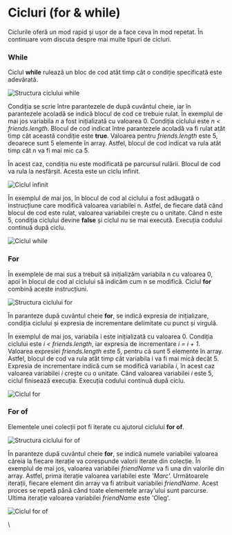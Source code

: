 # Cicluri (for & while)

Ciclurile oferă un mod rapid și ușor de a face ceva în mod repetat. În continuare vom discuta despre mai multe tipuri de cicluri.

### While

Ciclul **while** rulează un bloc de cod atât timp cât o condiție specificată este adevărată.

![Structura ciclului while](https://lh6.googleusercontent.com/xXh0CgtNJHBHvZZC9Z7msOYTMVhg0N9Y\_xICZNgJ2m51oihXMrD\_Mv9do9dOcWWMyNZsaRX5rFzRC18aY0lD-XDjbUU5GufkuTh2K-snxVZr6IhcY7-lJsTJLVwCJ4TKinPsD9cInd4)

Condiția se scrie între parantezele de după cuvântul cheie, iar în parantezele acoladă se indică blocul de cod ce trebuie rulat. În exemplul de mai jos variabila _n_ a fost inițializată cu valoarea 0. Condiția ciclului este _n < friends.length_. Blocul de cod indicat între parantezele acoladă va fi rulat atât timp cât această condiție este **true**. Valoarea pentru _friends.length_ este 5, deoarece sunt 5 elemente în array. Astfel, blocul de cod indicat va rula atât timp cât n va fi mai mic ca 5.&#x20;

În acest caz, condiția nu este modificată pe parcursul rulării. Blocul de cod va rula la nesfârșit. Acesta este un ciclu infinit.

![Ciclul infinit](https://lh3.googleusercontent.com/Bfi2flGzjdOHL4tDpkyqwBBWD4SRmUS7Xl64272pBHkEmDVpXzXFqnPdGPtG28dKBL\_RUeSbc67RsS3VZSCRWj2PLoRLesEfJcfwakaESZynWVb2hCSQ69pOCNni0xlMoHlm6IBECCw)

În exemplul de mai jos, în blocul de cod al ciclului a fost adăugată o instrucțiune care modifică valoarea variabilei n. Astfel, de fiecare dată când blocul de cod este rulat, valoarea variabilei crește cu o unitate. Când n este 5, condiția ciclului devine **false** și ciclul nu se mai execută. Execuția codului continuă după ciclu.

![Ciclul while](https://lh5.googleusercontent.com/EcctyVUFpf962G8tF\_-UJ6ZbboPML3ZeZxUjzg9bBhFXBx3xK\_5fTBOjLG507qkgV4kiCLykgjfBHcT7MubPp5Hx1EkCAqH1L04\_OG0oxdfNqqqTPUBszDz76kyq6D77e4pHTzzzhgk)

### For

În exemplele de mai sus a trebuit să inițializăm variabila n cu valoarea 0, apoi în blocul de cod al ciclului să indicăm cum n se modifică. Ciclul **for** combină aceste instrucțiuni.

![Structura ciclului for](https://lh3.googleusercontent.com/GjrRDkr\_54gB0uE3vWXQ4D2a-UkbaKE10dDTJjZWQ059apdqz9RC2eo6zrFvfH\_7I4hBTpoawjjir5hN\_59US2Gs6ILjkXLRl6\_lo\_g4pCm70KuA9GEy\_ER8iL4gtS5N58w6rJeLRAI)

În paranteze după cuvântul cheie **for**, se indică expresia de inițializare, condiția ciclului și expresia de incrementare delimitate cu punct și virgulă.&#x20;

În exemplul de mai jos, variabila i este inițializată cu valoarea 0. Condiția ciclului este _i < friends.length_, iar expresia de incrementare _i = i + 1_. Valoarea expresiei _friends.length_ este 5, pentru că sunt 5 elemente în array. Astfel, blocul de cod va rula atât timp cât variabila i va fi mai mică decât 5. Expresia de incrementare indică cum se modifică variabila _i_, în acest caz valoarea variabilei _i_ crește cu o unitate. Când valoarea variabilei _i_ este 5, ciclul finisează execuția. Execuția codului continuă după ciclu.

![Ciclul for](https://lh3.googleusercontent.com/8y5xARljx1RaivH7hSwkYgRmVfLCjiJ0vw-HPPcd-JoILsuFPS7wQH21q3ZuCnJ4xRzSwitsPPBAHjyqKVCJ7vU\_mCE-NMz9dH5umjdichlqbO0LphnRuxuILgv2a8nBQgu7yeqo-OM)

### **For of**

Elementele unei colecții pot fi iterate cu ajutorul ciclului **for of**.

![Structura ciclului for of](https://lh5.googleusercontent.com/C8pJjR4GsIbGPKlU7JVQj8CSBcHkBhcRQSIPy77tzVuJS1VpDptd\_uHBrLelXRTOC3MPZfd8dw8pI2Fey84SgaI4VSerXjMMu4ZvM0bsYnnf3FAd3KBN1v0WaG0qAM\_cPRVbczzAYjM)

În paranteze după cuvântul cheie **for**, se indică numele variabilei valoarea căreia la fiecare iterație va corespunde valorii iterate din colecție. În exemplul de mai jos, valoarea variabilei _friendName_ va fi una din valorile din array. Astfel, prima iterație valoarea variabilei este _'Marc'._ Următoarele iterații, fiecare element din array va fi atribuit variabilei _friendName_. Acest proces se repetă până când toate elementele array'ului sunt parcurse. Ultima iterație valoarea variabilei _friendName_ este 'Oleg'.

![Ciclul for of](https://lh3.googleusercontent.com/yhn33aE14fXzUOB--Tnmrp-e0FYXq7oNzQWSNLq2LZSVm6u\_YKmkqIsLRxdmcRZbRSuLviT\_X7k3p2yhap7geBiziSNrsTW0iUIWTXquHZK7345UgnoYfipSK4-rYulY7mB-U7XxsEA)

\
